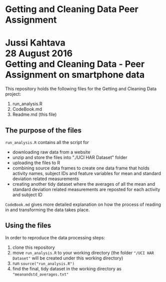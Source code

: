 # Getting and Cleaning Data Peer Assignment
Jussi Kahtava  
28 August 2016  
Getting and Cleaning Data - Peer Assignment on smartphone data
==============================================================

This repository holds the following files for the Getting and Cleaning Data project:


1. run_analysis.R
2. CodeBook.md
3. Readme.md (this file)

## The purpose of the files
`run_analysis.R` contains all the script for

- downloading raw data from a website
- unzip and store the files into "./UCI HAR Dataset" folder
- uploading the files to R
- combining source data frames to create one data frame that holds activity names, subject IDs and feature variables for mean and standard deviation related measurements
- creating another tidy dataset where the averages of all the mean and standard deviation related measurements are reposted for each activity and subject ID

`CodeBook.md` gives more detailed explanation on how the process of reading in and transforming the data takes place.

## Using the files
In order to reproduce the data processing steps:


1. clone this repository
2. move `run_analysis.R` to your working directory (the folder `"/UCI HAR Dataset"` will be created under this working directory)
3. run `source("run_analysis.R")`
4. find the final, tidy dataset in the working directory as `"meanandstd_averages.txt"`



